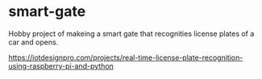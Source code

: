 # smart-gate

Hobby project of makeing a smart gate that recognities license plates of a car and opens.

https://iotdesignpro.com/projects/real-time-license-plate-recognition-using-raspberry-pi-and-python
